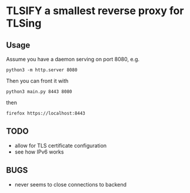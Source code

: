 
# TLSIFY a smallest reverse proxy for TLSing	

## Usage

Assume you have a daemon serving on port 8080, e.g.

```
python3 -m http.server 8080
```

Then you can front it with

```
python3 main.py 8443 8080
```

then
```
firefox https://localhost:8443
```

## TODO
 * allow for TLS certificate configuration
 * see how IPv6 works

## BUGS
 * never seems to close connections to backend
